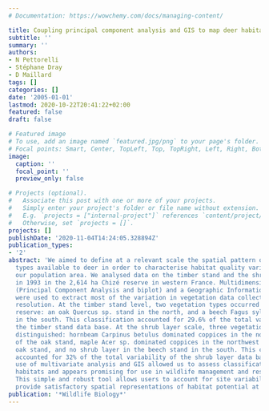 ```yaml
---
# Documentation: https://wowchemy.com/docs/managing-content/

title: Coupling principal component analysis and GIS to map deer habitats
subtitle: ''
summary: ''
authors:
- N Pettorelli
- Stéphane Dray
- D Maillard
tags: []
categories: []
date: '2005-01-01'
lastmod: 2020-10-22T20:41:22+02:00
featured: false
draft: false

# Featured image
# To use, add an image named `featured.jpg/png` to your page's folder.
# Focal points: Smart, Center, TopLeft, Top, TopRight, Left, Right, BottomLeft, Bottom, BottomRight.
image:
  caption: ''
  focal_point: ''
  preview_only: false

# Projects (optional).
#   Associate this post with one or more of your projects.
#   Simply enter your project's folder or file name without extension.
#   E.g. `projects = ["internal-project"]` references `content/project/deep-learning/index.md`.
#   Otherwise, set `projects = []`.
projects: []
publishDate: '2020-11-04T14:24:05.328894Z'
publication_types:
- '2'
abstract: 'We aimed to define at a relevant scale the spatial pattern of major vegetation
  types available to deer in order to characterise habitat quality variations within
  our population area. We analysed data on the timber stand and the shrub layer collected
  in 1993 in the 2,614 ha Chizé reserve in western France. Multidimensional analyses
  (Principal Component Analysis and biplot) and a Geographic Information System (GIS)
  were used to extract most of the variation in vegetation data collected at the 4-ha
  resolution. At the timber stand level, two vegetation types occurred within the
  reserve: an oak Quercus sp. stand in the north, and a beech Fagus sylvatica stand
  in the south. This classification accounted for 29.6% of the total variability of
  the timber stand data base. At the shrub layer scale, three vegetation types were
  distinguished: hornbeam Carpinus betulus dominated coppices in the northeast part
  of the oak stand, maple Acer sp. dominated coppices in the northwest part of the
  oak stand, and no shrub layer in the beech stand in the south. This classification
  accounted for 32% of the total variability of the shrub layer data base. The coupled
  use of multivariate analysis and GIS allowed us to assess classification of forest
  habitats and appears promising for use in wildlife management and research purposes.
  This simple and robust tool allows users to account for site variability, and can
  provide satisfactory spatial representations of habitat potential at multiple scales.'
publication: '*Wildlife Biology*'
---
```

